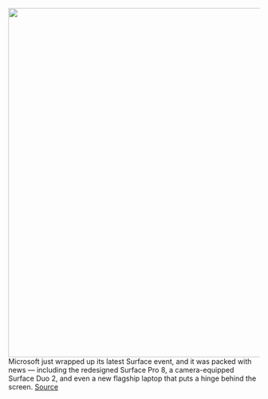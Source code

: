 <img src='https://cdn.vox-cdn.com/thumbor/B-5NvTLQYXSd60Tx8kKlEIghsUo=/0x0:1531x861/1200x800/filters:focal(644x309:888x553)/cdn.vox-cdn.com/uploads/chorus_image/image/69893537/lcimg_076b6165_5803_444c_96b1_967afc745e75.0.jpeg' width='700px' /><br/>
Microsoft just wrapped up its latest Surface event, and it was packed with news — including the redesigned Surface Pro 8, a camera-equipped Surface Duo 2, and even a new flagship laptop that puts a hinge behind the screen.
<a href='https://www.theverge.com/2021/9/22/22684950/microsoft-surface-event-biggest-announcements-pro-8-duo-studio-laptop'> Source <a/>